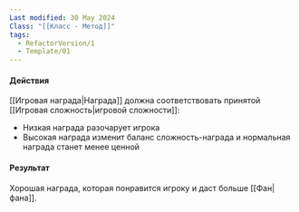 ```yaml
---
Last modified: 30 May 2024
Class: "[[Класс - Метод]]"
tags:
  - RefactorVersion/1
  - Template/01
---
```


#### Действия
[[Игровая награда|Награда]] должна соответствовать принятой [[Игровая сложность|игровой сложности]]:
- Низкая награда разочарует игрока
- Высокая награда изменит баланс сложность-награда и нормальная награда станет менее ценной
#### Результат
Хорошая награда, которая понравится игроку и даст больше [[Фан|фана]].